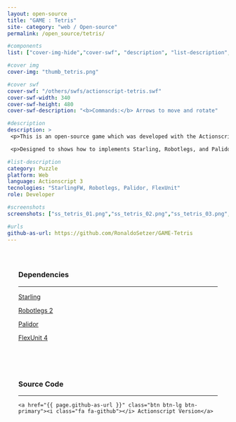 ```yaml
---
layout: open-source
title: "GAME : Tetris"
site- category: "web / Open-source"
permalink: /open_source/tetris/

#components
list: ["cover-img-hide","cover-swf", "description", "list-description", "content", "screenshots"]

#cover img
cover-img: "thumb_tetris.png"

#cover swf
cover-swf: "/others/swfs/actionscript-tetris.swf"
cover-swf-width: 340
cover-swf-height: 480
cover-swf-description: "<b>Commands:</b> Arrows to move and rotate"

#description
description: >
 <p>This is an open-source game which was developed with the Actionscript language and all source is available on GitHub.</p>

 <p>Designed to shows how to implements Starling, Robotlegs, and Palidor.</p>

#list-description
category: Puzzle
platform: Web
language: Actionscript 3
tecnologies: "StarlingFW, Robotlegs, Palidor, FlexUnit"
role: Developer

#screenshots
screenshots: ["ss_tetris_01.png","ss_tetris_02.png","ss_tetris_03.png","ss_tetris_04.png","game_tetris.png"]

#urls
github-as-url: https://github.com/RonaldoSetzer/GAME-Tetris
---
```


<div class="row text-center" style="padding: 25px 25px 25px 25px;">
    <h3 class="text-center">Dependencies</h3>
    <hr class="star-primary">
    <p><a href="https://github.com/Gamua/Starling-Framework">Starling</a></p>
    <p><a href="https://github.com/robotlegs/robotlegs-framework">Robotlegs 2</a></p>
    <p><a href="https://github.com/RonaldoSetzer/robotlegs-extensions-Palidor">Palidor</a></p>
    <p><a href="https://flex.apache.org/download-flexunit.html">FlexUnit 4</a></p>
    
</div>

<div class="row text-center" style="padding: 25px 25px 25px 25px;">
    <h3>Source Code</h3>
    <hr class="star-primary">

    <a href="{{ page.github-as-url }}" class="btn btn-lg btn-primary"><i class="fa fa-github"></i> Actionscript Version</a>
</div>

